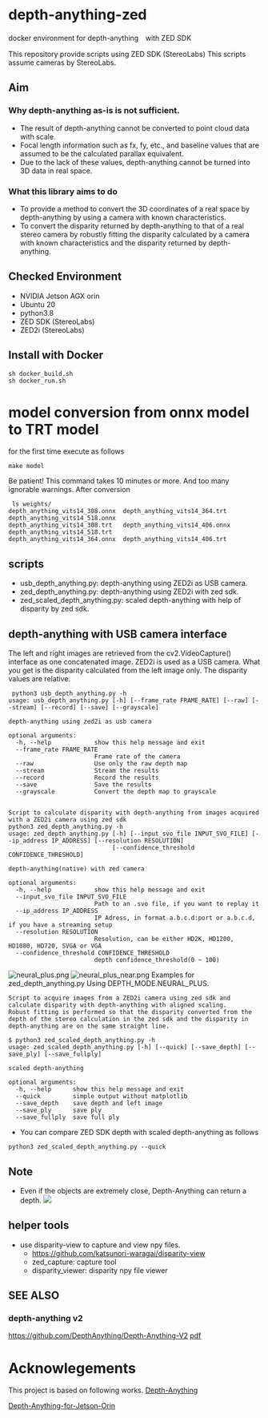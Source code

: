 # depth-anything-zed
docker environment for depth-anything　with ZED SDK

This repository provide scripts using ZED SDK (StereoLabs)
This scripts assume cameras by StereoLabs.

## Aim
### Why depth-anything as-is is not sufficient.
- The result of depth-anything cannot be converted to point cloud data with scale.
- Focal length information such as fx, fy, etc., and baseline values that are assumed to be the calculated parallax equivalent.
- Due to the lack of these values, depth-anything cannot be turned into 3D data in real space.
### What this library aims to do
- To provide a method to convert the 3D coordinates of a real space by depth-anything by using a camera with known characteristics.
- To convert the disparity returned by depth-anything to that of a real stereo camera by robustly fitting the disparity calculated by a camera with known characteristics and the disparity returned by depth-anything.

## Checked Environment
- NVIDIA Jetson AGX orin
- Ubuntu 20
- python3.8
- ZED SDK (StereoLabs)
- ZED2i (StereoLabs)

## Install with Docker
```commandline
sh docker_build.sh
sh docker_run.sh
```
# model conversion from onnx model to TRT model
for the first time execute as follows 
```commandline
make model
```

Be patient! 
This command takes 10 minutes or more.
And too many ignorable warnings.
After conversion
```commandline
 ls weights/
depth_anything_vits14_308.onnx  depth_anything_vits14_364.trt   depth_anything_vits14_518.onnx
depth_anything_vits14_308.trt   depth_anything_vits14_406.onnx  depth_anything_vits14_518.trt
depth_anything_vits14_364.onnx  depth_anything_vits14_406.trt
```

## scripts
- usb_depth_anything.py:  depth-anything using ZED2i as USB camera.
- zed_depth_anything.py:   depth-anything using ZED2i with zed sdk.
- zed_scaled_depth_anything.py: scaled depth-anything with help of disparity by zed sdk. 

## depth-anything with USB camera interface
The left and right images are retrieved from the cv2.VideoCapture() interface as one concatenated image.
ZED2i is used as a USB camera.
What you get is the disparity calculated from the left image only.
The disparity values are relative.

```commandline
 python3 usb_depth_anything.py -h
usage: usb_depth_anything.py [-h] [--frame_rate FRAME_RATE] [--raw] [--stream] [--record] [--save] [--grayscale]

depth-anything using zed2i as usb camera

optional arguments:
  -h, --help            show this help message and exit
  --frame_rate FRAME_RATE
                        Frame rate of the camera
  --raw                 Use only the raw depth map
  --stream              Stream the results
  --record              Record the results
  --save                Save the results
  --grayscale           Convert the depth map to grayscale


Script to calculate disparity with depth-anything from images acquired with a ZED2i camera using zed sdk
python3 zed_depth_anything.py -h
usage: zed_depth_anything.py [-h] [--input_svo_file INPUT_SVO_FILE] [--ip_address IP_ADDRESS] [--resolution RESOLUTION]
                             [--confidence_threshold CONFIDENCE_THRESHOLD]

depth-anything(native) with zed camera

optional arguments:
  -h, --help            show this help message and exit
  --input_svo_file INPUT_SVO_FILE
                        Path to an .svo file, if you want to replay it
  --ip_address IP_ADDRESS
                        IP Adress, in format a.b.c.d:port or a.b.c.d, if you have a streaming setup
  --resolution RESOLUTION
                        Resolution, can be either HD2K, HD1200, HD1080, HD720, SVGA or VGA
  --confidence_threshold CONFIDENCE_THRESHOLD
                        depth confidence_threshold(0 ~ 100)
```

![neural_plus.png](figures/neural_plus.png)
![neural_plus_near.png](figures/neural_plus_near.png)
Examples for  zed_depth_anything.py
Using DEPTH_MODE.NEURAL_PLUS.



```
Script to acquire images from a ZED2i camera using zed sdk and calculate disparity with depth-anything with aligned scaling.
Robust fitting is performed so that the disparity converted from the depth of the stereo calculation in the zed sdk and the disparity in depth-anything are on the same straight line.
 
$ python3 zed_scaled_depth_anything.py -h
usage: zed_scaled_depth_anything.py [-h] [--quick] [--save_depth] [--save_ply] [--save_fullply]

scaled depth-anything

optional arguments:
  -h, --help      show this help message and exit
  --quick         simple output without matplotlib
  --save_depth    save depth and left image
  --save_ply      save ply
  --save_fullply  save full ply

```

- You can compare ZED SDK depth with scaled depth-anything as follows
```commandline
python3 zed_scaled_depth_anything.py --quick
```

## Note
- Even if the objects are extremely close, Depth-Anything can return a depth.
![](figures/depth_anything_example.png)

## helper tools
- use disparity-view to capture and view npy files.
  - https://github.com/katsunori-waragai/disparity-view
  - zed_capture: capture tool 
  - disparity_viewer: disparity npy file viewer

## SEE ALSO
### depth-anything v2
https://github.com/DepthAnything/Depth-Anything-V2
[pdf](https://arxiv.org/abs/2406.09414)

# Acknowlegements
This project is based on following works.
[Depth-Anything](https://github.com/LiheYoung/Depth-Anything)

[Depth-Anything-for-Jetson-Orin](https://github.com/IRCVLab/Depth-Anything-for-Jetson-Orin)
